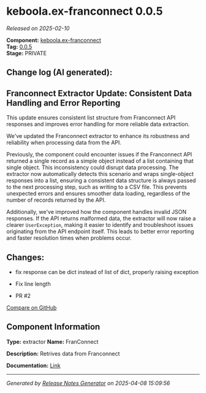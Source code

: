 #  keboola.ex-franconnect 0.0.5

_Released on 2025-02-10_

**Component:** [keboola.ex-franconnect](https://github.com/keboola/component-franconnect)  
**Tag:** [0.0.5](https://github.com/keboola/component-franconnect/releases/tag/0.0.5)  
**Stage:** PRIVATE


## Change log (AI generated):
## Franconnect Extractor Update: Consistent Data Handling and Error Reporting
This update ensures consistent list structure from Franconnect API responses and improves error handling for more reliable data extraction.

We've updated the Franconnect extractor to enhance its robustness and reliability when processing data from the API.

Previously, the component could encounter issues if the Franconnect API returned a single record as a simple object instead of a list containing that single object. This inconsistency could disrupt data processing. The extractor now automatically detects this scenario and wraps single-object responses into a list, ensuring a consistent data structure is always passed to the next processing step, such as writing to a CSV file. This prevents unexpected errors and ensures smoother data loading, regardless of the number of records returned by the API.

Additionally, we've improved how the component handles invalid JSON responses. If the API returns malformed data, the extractor will now raise a clearer `UserException`, making it easier to identify and troubleshoot issues originating from the API endpoint itself. This leads to better error reporting and faster resolution times when problems occur.



## Changes:



- fix response can be dict instead of list of dict, properly raising exception 




- Fix line length 




- PR #2 



[Compare on GitHub](https://github.com/keboola/component-franconnect/compare/0.0.4...0.0.5)



## Component Information
**Type:** extractor
**Name:** FranConnect

**Description:** Retrives data from Franconnect


**Documentation:** [Link](https://github.com/keboola/component-franconnect/blob/master/README.md)



---
_Generated by [Release Notes Generator](https://github.com/keboola/release-notes-generator)
on 2025-04-08 15:09:56_